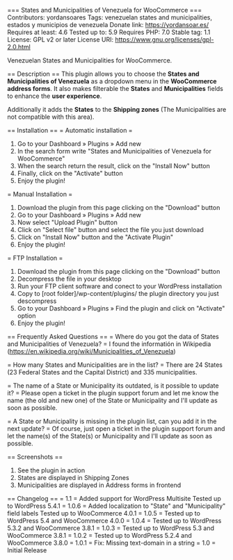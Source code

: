 === States and Municipalities of Venezuela for WooCommerce ===
Contributors: yordansoares
Tags: venezuelan states and municipalities, estados y municipios de venezuela
Donate link: https://yordansoar.es/
Requires at least: 4.6
Tested up to: 5.9
Requires PHP: 7.0
Stable tag: 1.1
License: GPL v2 or later
License URI: https://www.gnu.org/licenses/gpl-2.0.html

Venezuelan States and Municipalities for WooCommerce.

== Description ==
This plugin allows you to choose the **States and Municipalities of Venezuela** as a dropdown menu in the **WooCommerce address forms**. It also makes filterable the **States** and **Municipalities** fields to enhance the **user experience**.

Additionally it adds the **States** to the **Shipping zones** (The Municipalities are not compatible with this area).

== Installation ==
= Automatic installation =
1. Go to your Dashboard » Plugins » Add new
2. In the search form write "States and Municipalities of Venezuela for WooCommerce"
3. When the search return the result, click on the "Install Now" button
4. Finally, click on the "Activate" button
5. Enjoy the plugin!

= Manual Installation = 
1. Download the plugin from this page clicking on the "Download" button
2. Go to your Dashboard » Plugins » Add new
3. Now select "Upload Plugin" button
4. Click on "Select file" button and select the file you just download
5. Click on "Install Now" button and the "Activate Plugin"
6. Enjoy the plugin!

= FTP Installation =
1. Download the plugin from this page clicking on the "Download" button
2. Decompress the file in your desktop
3. Run your FTP client software and conect to your WordPress installation
4. Copy to [root folder]/wp-content/plugins/ the plugin directory you just descompress
5. Go to your Dashboard » Plugins » Find the plugin and click on "Activate" option
6. Enjoy the plugin!

== Frequently Asked Questions ==
= Where do you got the data of States and Municipalities of Venezuela? =
I found the informatión in Wikipedia (https://en.wikipedia.org/wiki/Municipalities_of_Venezuela)

= How many States and Municipalities are in the list? =
There are 24 States (23 Federal States and the Capital District) and 335 municipalities.

= The name of a State or Municipality its outdated, is it possible to update it? = 
Please open a ticket in the plugin support forum and let me know the name (the old and new one) of the State or Municipality and I'll update as soon as possible.

= A State or Municipality is missing in the plugin list, can you add it in the next update? =
Of course, just open a ticket in the plugin support forum and let the name(s) of the State(s) or Municipality and I'll update as soon as possible.

== Screenshots ==
1. See the plugin in action
2. States are displayed in Shipping Zones
3. Municipalities are displayed in Address forms in frontend

== Changelog ==
= 1.1 =
Added support for WordPress Multisite
Tested up to WordPress 5.4.1
= 1.0.6 =
Added localization to "State" and "Municipality" field labels
Tested up to WooCommerce 4.0.1
= 1.0.5 =
Tested up to WordPress 5.4 and WooCommerce 4.0.0
= 1.0.4 =
Tested up to WordPress 5.3.2 and WooCommerce 3.8.1
= 1.0.3 =
Tested up to WordPress 5.3 and WooCommerce 3.8.1
= 1.0.2 =
Tested up to WordPress 5.2.4 and WooCommerce 3.8.0
= 1.0.1 =
Fix: Missing text-domain in a string
= 1.0 =
Initial Release